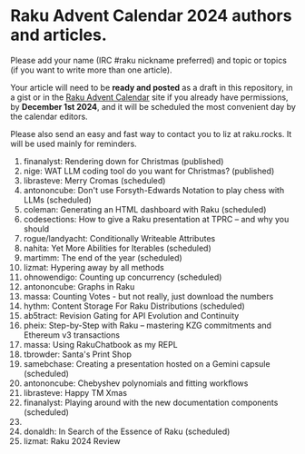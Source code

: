# Raku Advent Calendar 2024 authors and articles.

Please add your name (IRC #raku nickname preferred) and topic or
topics (if you want to write more than one article).

Your article will need to be **ready and posted** as a draft in
this repository, in a gist or in the
[Raku Advent Calendar](https://raku-advent.blog) site if you
already have permissions, by
**December 1st 2024**,
and it will be scheduled the most convenient day by the calendar
editors.

Please also send an easy and fast way to contact you to liz at raku.rocks. It will be used mainly for
reminders.

1. finanalyst: Rendering down for Christmas (published)
2. nige: WAT LLM coding tool do you want for Christmas? (published)
3. librasteve: Merry Cromas (scheduled)
4. antononcube: Don't use Forsyth-Edwards Notation to play chess with LLMs (scheduled)
5. coleman: Generating an HTML dashboard with Raku (scheduled)
6. codesections: How to give a Raku presentation at TPRC – and why you should
7. rogue/landyacht: Conditionally Writeable Attributes
8. nahita: Yet More Abilities for Iterables (scheduled)
9. martimm: The end of the year (scheduled)
10. lizmat: Hypering away by all methods
11. ohnowendigo: Counting up concurrency (scheduled)
12. antononcube: Graphs in Raku
13. massa: Counting Votes - but not really, just download the numbers
14. hythm: Content Storage For Raku Distributions (scheduled)
15. ab5tract: Revision Gating for API Evolution and Continuity
16. pheix: Step-by-Step with Raku – mastering KZG commitments and Ethereum v3 transactions
17. massa: Using RakuChatbook as my REPL
18. tbrowder: Santa's Print Shop
19. samebchase: Creating a presentation hosted on a Gemini capsule (scheduled)
20. antononcube: Chebyshev polynomials and fitting workflows
21. librasteve: Happy TM Xmas
22. finanalyst: Playing around with the new documentation components (scheduled)
23.
24. donaldh: In Search of the Essence of Raku (scheduled)
25. lizmat: Raku 2024 Review
